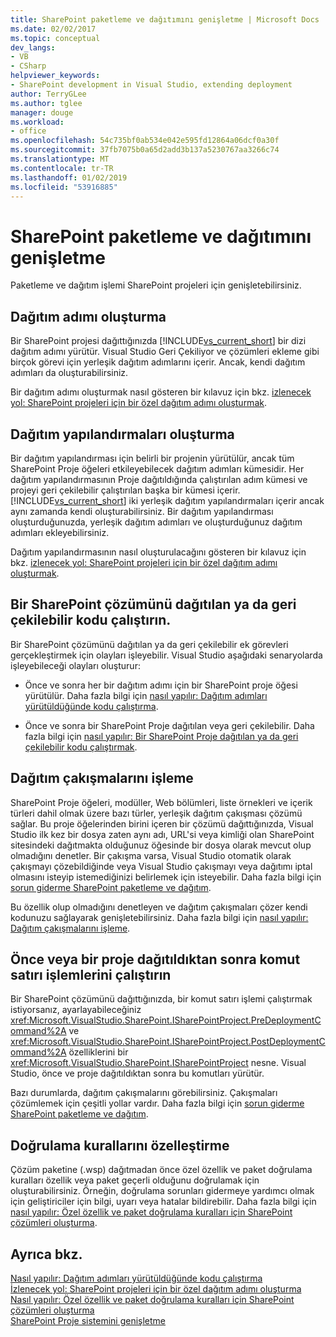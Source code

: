 ```yaml
---
title: SharePoint paketleme ve dağıtımını genişletme | Microsoft Docs
ms.date: 02/02/2017
ms.topic: conceptual
dev_langs:
- VB
- CSharp
helpviewer_keywords:
- SharePoint development in Visual Studio, extending deployment
author: TerryGLee
ms.author: tglee
manager: douge
ms.workload:
- office
ms.openlocfilehash: 54c735bf0ab534e042e595fd12864a06dcf0a30f
ms.sourcegitcommit: 37fb7075b0a65d2add3b137a5230767aa3266c74
ms.translationtype: MT
ms.contentlocale: tr-TR
ms.lasthandoff: 01/02/2019
ms.locfileid: "53916885"
---
```

# <a name="extend-sharepoint-packaging-and-deployment"></a>SharePoint paketleme ve dağıtımını genişletme
  Paketleme ve dağıtım işlemi SharePoint projeleri için genişletebilirsiniz.
  
## <a name="create-deployment-steps"></a>Dağıtım adımı oluşturma
 Bir SharePoint projesi dağıttığınızda [!INCLUDE[vs_current_short](../sharepoint/includes/vs-current-short-md.md)] bir dizi dağıtım adımı yürütür. Visual Studio Geri Çekiliyor ve çözümleri ekleme gibi birçok görevi için yerleşik dağıtım adımlarını içerir. Ancak, kendi dağıtım adımları da oluşturabilirsiniz.  
  
 Bir dağıtım adımı oluşturmak nasıl gösteren bir kılavuz için bkz. [izlenecek yol: SharePoint projeleri için bir özel dağıtım adımı oluşturmak](../sharepoint/walkthrough-creating-a-custom-deployment-step-for-sharepoint-projects.md).  
  
## <a name="create-deployment-configurations"></a>Dağıtım yapılandırmaları oluşturma
 Bir dağıtım yapılandırması için belirli bir projenin yürütülür, ancak tüm SharePoint Proje öğeleri etkileyebilecek dağıtım adımları kümesidir. Her dağıtım yapılandırmasının Proje dağıtıldığında çalıştırılan adım kümesi ve projeyi geri çekilebilir çalıştırılan başka bir kümesi içerir. [!INCLUDE[vs_current_short](../sharepoint/includes/vs-current-short-md.md)] iki yerleşik dağıtım yapılandırmaları içerir ancak aynı zamanda kendi oluşturabilirsiniz. Bir dağıtım yapılandırması oluşturduğunuzda, yerleşik dağıtım adımları ve oluşturduğunuz dağıtım adımları ekleyebilirsiniz.  
  
 Dağıtım yapılandırmasının nasıl oluşturulacağını gösteren bir kılavuz için bkz. [izlenecek yol: SharePoint projeleri için bir özel dağıtım adımı oluşturmak](../sharepoint/walkthrough-creating-a-custom-deployment-step-for-sharepoint-projects.md).  
  
## <a name="run-code-when-a-sharepoint-solution-is-deployed-or-retracted"></a>Bir SharePoint çözümünü dağıtılan ya da geri çekilebilir kodu çalıştırın.
 Bir SharePoint çözümünü dağıtılan ya da geri çekilebilir ek görevleri gerçekleştirmek için olayları işleyebilir. Visual Studio aşağıdaki senaryolarda işleyebileceği olayları oluşturur:  
  
-   Önce ve sonra her bir dağıtım adımı için bir SharePoint proje öğesi yürütülür. Daha fazla bilgi için [nasıl yapılır: Dağıtım adımları yürütüldüğünde kodu çalıştırma](../sharepoint/how-to-run-code-when-deployment-steps-are-executed.md).  
  
-   Önce ve sonra bir SharePoint Proje dağıtılan veya geri çekilebilir. Daha fazla bilgi için [nasıl yapılır: Bir SharePoint Proje dağıtılan ya da geri çekilebilir kodu çalıştırmak](../sharepoint/how-to-run-code-when-a-sharepoint-project-is-deployed-or-retracted.md).  
  
## <a name="handle-deployment-conflicts"></a>Dağıtım çakışmalarını işleme
 SharePoint Proje öğeleri, modüller, Web bölümleri, liste örnekleri ve içerik türleri dahil olmak üzere bazı türler, yerleşik dağıtım çakışması çözümü sağlar. Bu proje öğelerinden birini içeren bir çözümü dağıttığınızda, Visual Studio ilk kez bir dosya zaten aynı adı, URL'si veya kimliği olan SharePoint sitesindeki dağıtmakta olduğunuz öğesinde bir dosya olarak mevcut olup olmadığını denetler. Bir çakışma varsa, Visual Studio otomatik olarak çakışmayı çözebildiğinde veya Visual Studio çakışmayı veya dağıtımı iptal olmasını isteyip istemediğinizi belirlemek için isteyebilir. Daha fazla bilgi için [sorun giderme SharePoint paketleme ve dağıtım](../sharepoint/troubleshooting-sharepoint-packaging-and-deployment.md).  
  
 Bu özellik olup olmadığını denetleyen ve dağıtım çakışmaları çözer kendi kodunuzu sağlayarak genişletebilirsiniz. Daha fazla bilgi için [nasıl yapılır: Dağıtım çakışmalarını işleme](../sharepoint/how-to-handle-deployment-conflicts.md).  
  
## <a name="run-command-line-operations-before-or-after-a-project-is-deployed"></a>Önce veya bir proje dağıtıldıktan sonra komut satırı işlemlerini çalıştırın
 Bir SharePoint çözümünü dağıttığınızda, bir komut satırı işlemi çalıştırmak istiyorsanız, ayarlayabileceğiniz <xref:Microsoft.VisualStudio.SharePoint.ISharePointProject.PreDeploymentCommand%2A> ve <xref:Microsoft.VisualStudio.SharePoint.ISharePointProject.PostDeploymentCommand%2A> özelliklerini bir <xref:Microsoft.VisualStudio.SharePoint.ISharePointProject> nesne. Visual Studio, önce ve proje dağıtıldıktan sonra bu komutları yürütür.  
  
 Bazı durumlarda, dağıtım çakışmalarını görebilirsiniz. Çakışmaları çözümlemek için çeşitli yollar vardır. Daha fazla bilgi için [sorun giderme SharePoint paketleme ve dağıtım](../sharepoint/troubleshooting-sharepoint-packaging-and-deployment.md).  
  
## <a name="customize-validation-rules"></a>Doğrulama kurallarını özelleştirme
 Çözüm paketine (.wsp) dağıtmadan önce özel özellik ve paket doğrulama kuralları özellik veya paket geçerli olduğunu doğrulamak için oluşturabilirsiniz. Örneğin, doğrulama sorunları gidermeye yardımcı olmak için geliştiriciler için bilgi, uyarı veya hatalar bildirebilir. Daha fazla bilgi için [nasıl yapılır: Özel özellik ve paket doğrulama kuralları için SharePoint çözümleri oluşturma](../sharepoint/how-to-create-custom-feature-and-package-validation-rules-for-sharepoint-solutions.md).  
  
## <a name="see-also"></a>Ayrıca bkz.
 [Nasıl yapılır: Dağıtım adımları yürütüldüğünde kodu çalıştırma](../sharepoint/how-to-run-code-when-deployment-steps-are-executed.md)   
 [İzlenecek yol: SharePoint projeleri için bir özel dağıtım adımı oluşturma](../sharepoint/walkthrough-creating-a-custom-deployment-step-for-sharepoint-projects.md)   
 [Nasıl yapılır: Özel özellik ve paket doğrulama kuralları için SharePoint çözümleri oluşturma](../sharepoint/how-to-create-custom-feature-and-package-validation-rules-for-sharepoint-solutions.md)   
 [SharePoint Proje sistemini genişletme](../sharepoint/extending-the-sharepoint-project-system.md)  

